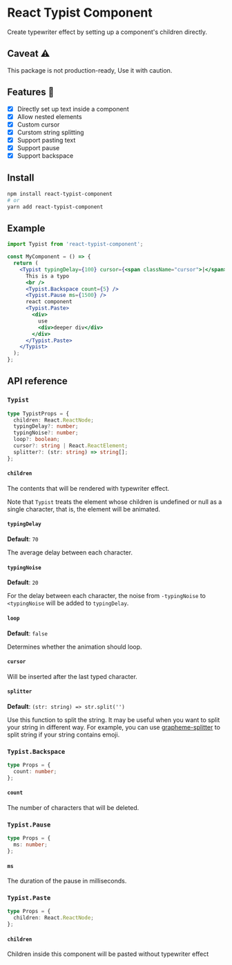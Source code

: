 # React Typist Component

Create typewriter effect by setting up a component's children directly.

## Caveat ⚠

This package is not production-ready, Use it with caution.

## Features 🎈

- [x] Directly set up text inside a component
- [x] Allow nested elements
- [x] Custom cursor
- [x] Curstom string splitting
- [x] Support pasting text
- [x] Support pause
- [x] Support backspace

## Install

```bash
npm install react-typist-component
# or
yarn add react-typist-component
```

## Example

```jsx
import Typist from 'react-typist-component';

const MyComponent = () => {
  return (
    <Typist typingDelay={100} cursor={<span className="cursor">|</span>}>
      This is a typo
      <br />
      <Typist.Backspace count={5} />
      <Typist.Pause ms={1500} />
      react component
      <Typist.Paste>
        <div>
          use
          <div>deeper div</div>
        </div>
      </Typist.Paste>
    </Typist>
  );
};
```

## API reference

### `Typist`

```ts
type TypistProps = {
  children: React.ReactNode;
  typingDelay?: number;
  typingNoise?: number;
  loop?: boolean;
  cursor?: string | React.ReactElement;
  splitter?: (str: string) => string[];
};
```

#### `children`

The contents that will be rendered with typewriter effect.

Note that `Typist` treats the element whose children is undefined or null as a single character, that is, the element will be animated.

#### `typingDelay`

**Default**: `70`

The average delay between each character.

#### `typingNoise`

**Default**: `20`

For the delay between each character, the noise from `-typingNoise` to `<typingNoise` will be added to `typingDelay`.

#### `loop`

**Default**: `false`

Determines whether the animation should loop.

#### `cursor`

Will be inserted after the last typed character.

#### `splitter`

**Default**: `(str: string) => str.split('')`

Use this function to split the string. It may be useful when you want to split your string in different way. For example, you can use [grapheme-splitter](https://github.com/orling/grapheme-splitter) to split string if your string contains emoji.

### `Typist.Backspace`

```ts
type Props = {
  count: number;
};
```

#### `count`

The number of characters that will be deleted.

### `Typist.Pause`

```ts
type Props = {
  ms: number;
};
```

#### `ms`

The duration of the pause in milliseconds.

### `Typist.Paste`

```ts
type Props = {
  children: React.ReactNode;
};
```

#### `children`

Children inside this component will be pasted without typewriter effect
